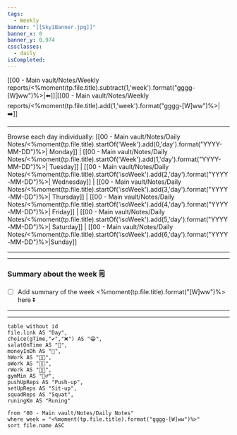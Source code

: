 ```yaml
---
tags:
  - Weekly
banner: "[[Sky1Banner.jpg]]"
banner_x: 0
banner_y: 0.974
cssclasses:
  - daily
isCompleted:
---
```


[[00 - Main vault/Notes/Weekly reports/<%moment(tp.file.title).subtract(1,'week').format("gggg-[W]ww")%>|⬅️]]|[[00 - Main vault/Notes/Weekly reports/<%moment(tp.file.title).add(1,'week').format("gggg-[W]ww")%>|➡️]]
***
Browse each day individually: 
[[00 - Main vault/Notes/Daily Notes/<%moment(tp.file.title).startOf('Week').add(0,'day').format("YYYY-MM-DD")%>| Monday]] | [[00 - Main vault/Notes/Daily Notes/<%moment(tp.file.title).startOf('Week').add(1,'day').format("YYYY-MM-DD")%>| Tuesday]] | [[00 - Main vault/Notes/Daily Notes/<%moment(tp.file.title).startOf('isoWeek').add(2,'day').format("YYYY-MM-DD")%>| Wednesday]] | [[00 - Main vault/Notes/Daily Notes/<%moment(tp.file.title).startOf('isoWeek').add(3,'day').format("YYYY-MM-DD")%>| Thursday]] | [[00 - Main vault/Notes/Daily Notes/<%moment(tp.file.title).startOf('isoWeek').add(4,'day').format("YYYY-MM-DD")%>| Friday]] | [[00 - Main vault/Notes/Daily Notes/<%moment(tp.file.title).startOf('isoWeek').add(5,'day').format("YYYY-MM-DD")%>| Saturday]] | [[00 - Main vault/Notes/Daily Notes/<%moment(tp.file.title).startOf('isoWeek').add(6,'day').format("YYYY-MM-DD")%>|Sunday]]
***
***

### Summary about the week 🗒️
- [ ] Add summary of the week <%moment(tp.file.title).format("[W]ww")%> here ⏬  
***
***

 ```dataview
 table without id
 file.link AS "Day",
 choice(gTime,"✔️","❌") AS "😁",
 salatOnTime AS "🛐",
 moneyInDh AS "💸",
 hWork AS "👨‍🎓",
 oWork AS "👨‍💼",
 rWork AS "👨‍🏫",
 gymMin AS "🏋️‍♂️",
 pushUpReps AS "Push-up",
 setUpReps AS "Sit-up",
 squadReps AS "Squat",
 runingKm AS "Runing"
 
 from "00 - Main vault/Notes/Daily Notes"
 where week = "<%moment(tp.file.title).format("gggg-[W]ww")%>"
 sort file.name ASC
```